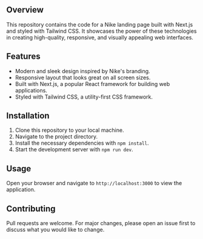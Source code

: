 ## Overview
This repository contains the code for a Nike landing page built with Next.js and styled with Tailwind CSS. It showcases the power of these technologies in creating high-quality, responsive, and visually appealing web interfaces.

## Features
- Modern and sleek design inspired by Nike's branding.
- Responsive layout that looks great on all screen sizes.
- Built with Next.js, a popular React framework for building web applications.
- Styled with Tailwind CSS, a utility-first CSS framework.

## Installation
1. Clone this repository to your local machine.
2. Navigate to the project directory.
3. Install the necessary dependencies with `npm install`.
4. Start the development server with `npm run dev`.

## Usage
Open your browser and navigate to `http://localhost:3000` to view the application.

## Contributing
Pull requests are welcome. For major changes, please open an issue first to discuss what you would like to change.

